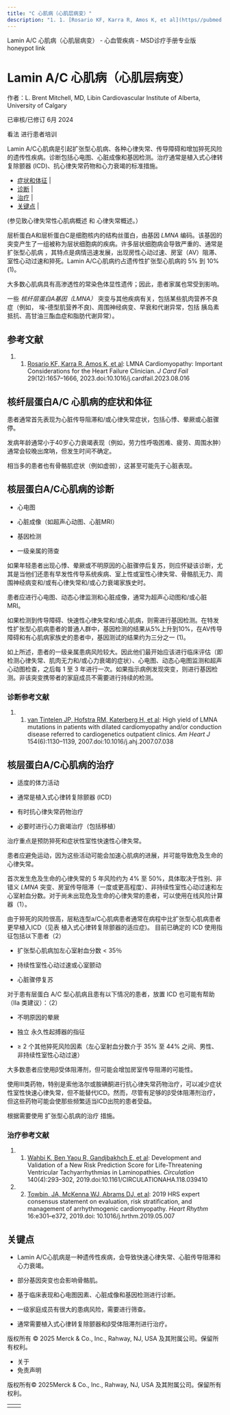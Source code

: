 ```yaml
---
title: "C 心肌病（心肌层病变）"
description: "1. 1. [Rosario KF, Karra R, Amos K, et al](https//pubmed.ncbi.nlm.nih.gov/37659618/) LMNA Cardiomyopathy Important Considerations for the Heart Failure Clinician. _J Card Fail_ 29(12)1657–1666, 2023.doi10.1016/j.cardfail.2023.08.016"
---
```


﻿Lamin A/C 心肌病（心肌层病变） - 心血管疾病 - MSD诊疗手册专业版 honeypot link

# Lamin A/C 心肌病（心肌层病变）

作者：L. Brent Mitchell, MD, Libin Cardiovascular Institute of Alberta, University of Calgary

已审核/已修订 6月 2024

看法 进行患者培训

Lamin A/C心肌病是引起扩张型心肌病、各种心律失常、传导障碍和增加猝死风险的遗传性疾病。诊断包括心电图、心脏成像和基因检测。治疗通常是植入式心律转复除颤器 (ICD)、抗心律失常药物和心力衰竭的标准措施。

- [症状和体征](#症状和体征_v91504353_zh) \|
- [诊断](#诊断_v75228342_zh) \|
- [治疗](#治疗_v75228358_zh) \|
- [关键点](#关键点_v75228379_zh) \|

(参见致心律失常性心肌病概述 和 心律失常概述。）

层析蛋白A和层析蛋白C是细胞核内的结构丝蛋白，由基因 _LMNA_ 编码。该基因的突变产生了一组被称为层状细胞病的疾病。许多层状细胞病会导致严重的、通常是 扩张型心肌病 ，其特点是病情迅速发展，出现房性心动过速、房室（AV）阻滞、室性心动过速和猝死。Lamin A/C心肌病约占遗传性扩张型心肌病的 5% 到 10%(1)。

大多数心肌病具有高渗透性的常染色体显性遗传；因此，患者家属也常受到影响。

一些 _核纤层蛋白A基因（LMNA）_ 突变与其他疾病有关，包括某些肌肉营养不良症（例如， 埃-德型肌营养不良)、周围神经病变、早衰和代谢异常，包括 胰岛素 抵抗、高甘油三酯血症和脂肪代谢异常）。

## 参考文献

1. 1. [Rosario KF, Karra R, Amos K, et al](https://pubmed.ncbi.nlm.nih.gov/37659618/): LMNA Cardiomyopathy: Important Considerations for the Heart Failure Clinician. _J Card Fail_ 29(12):1657–1666, 2023.doi:10.1016/j.cardfail.2023.08.016


## 核纤层蛋白A/C 心肌病的症状和体征

患者通常首先表现为心脏传导阻滞和/或心律失常症状，包括心悸、晕厥或心脏骤停。

发病年龄通常小于40岁心力衰竭表现（例如，劳力性呼吸困难、疲劳、周围水肿）通常会较晚出席呐，但发生时间不确定。

相当多的患者也有骨骼肌症状（例如虚弱），这甚至可能先于心脏表现。

## 核层蛋白A/C心肌病的诊断

- 心电图

- 心脏成像（如超声心动图、心脏MRI）

- 基因检测

- 一级亲属的筛查


如果年轻患者出现心悸、晕厥或不明原因的心脏骤停后复苏，则应怀疑该诊断，尤其是当他们还患有早发性传导系统疾病、室上性或室性心律失常、骨骼肌无力、周围神经病变和/或有心律失常和/或心力衰竭家族史时。

患者应进行心电图、动态心律监测和心脏成像，通常为超声心动图和/或心脏MRI。

如果检测到传导障碍、快速性心律失常和/或心肌病，则需进行基因检测。在特发性扩张型心肌病患者的普通人群中，基因检测的结果从5%上升到10%，在AV传导障碍和有心肌病家族史的患者中，基因测试的结果约为三分之一 (1)。

如上所述，患者的一级亲属患病风险较大。因此他们最开始应该进行临床评估（即检测心律失常、肌肉无力和/或心力衰竭的症状）、心电图、动态心电图监测和超声心动图检查，之后每 1 至 3 年进行一次。如果指示病例发现突变，则进行基因检测。非该突变携带者的家庭成员不需要进行持续的检测。

### 诊断参考文献

1. 1. [van Tintelen JP, Hofstra RM, Katerberg H, et al](https://pubmed.ncbi.nlm.nih.gov/18035086/): High yield of LMNA mutations in patients with dilated cardiomyopathy and/or conduction disease referred to cardiogenetics outpatient clinics. _Am Heart J_ 154(6):1130–1139, 2007.doi:10.1016/j.ahj.2007.07.038


## 核层蛋白A/C心肌病的治疗

- 适度的体力活动

- 通常是植入式心律转复除颤器 (ICD)

- 有时抗心律失常药物治疗

- 必要时进行心力衰竭治疗（包括移植）


治疗重点是预防猝死和症状性室性快速性心律失常。

患者应避免运动，因为这些活动可能会加速心肌病的进展，并可能导致危及生命的心律失常。

首次发生危及生命的心律失常的 5 年风险约为 4% 至 50%，具体取决于性别、非错义 _LMNA_ 突变、房室传导阻滞（一度或更高程度）、非持续性室性心动过速和左心室射血分数。对于尚未出现危及生命的心律失常的患者，可以使用在线风险计算器（1）。

由于猝死的风险很高，层粘连型a/C心肌病患者通常在病程中比扩张型心肌病患者更早植入ICD（见表 植入式心律转复除颤器的适应症)。 目前已确定的 ICD 使用指征包括以下患者（2）

- 扩张型心肌病加左心室射血分数 < 35％

- 持续性室性心动过速或心室颤动

- 心脏骤停复苏


对于患有层蛋白 A/C 型心肌病且患有以下情况的患者，放置 ICD 也可能有帮助（IIa 类建议）：（2）

- 不明原因的晕厥

- 独立 永久性起搏器的指征

- ≥ 2 个其他猝死风险因素（左心室射血分数介于 35% 至 44% 之间、男性、非持续性室性心动过速）


大多数患者应使用β受体阻滞剂，但可能会增加房室传导阻滞的可能性。

使用III类药物，特别是索他洛尔或胺碘酮进行抗心律失常药物治疗，可以减少症状性室性快速心律失常，但不能替代ICD。然而，尽管有足够的β受体阻滞剂治疗，但这些药物可能会使那些频繁适当ICD出院的患者受益。

根据需要使用 扩张型心肌病的治疗 措施。

### 治疗参考文献

1. 1. [Wahbi K, Ben Yaou R, Gandjbakhch E, et al](https://pubmed.ncbi.nlm.nih.gov/31155932/): Development and Validation of a New Risk Prediction Score for Life-Threatening Ventricular Tachyarrhythmias in Laminopathies. _Circulation_ 140(4):293–302, 2019.doi:10.1161/CIRCULATIONAHA.118.039410

2. 2. [Towbin, JA, McKenna WJ, Abrams DJ, et al](https://pubmed.ncbi.nlm.nih.gov/31078652/): 2019 HRS expert consensus statement on evaluation, risk stratification, and management of arrhythmogenic cardiomyopathy. _Heart Rhythm_ 16:e301–e372, 2019.doi: 10.1016/j.hrthm.2019.05.007


## 关键点

- Lamin A/C心肌病是一种遗传性疾病，会导致快速心律失常、心脏传导阻滞和心力衰竭。

- 部分基因突变也会影响骨骼肌。

- 基于临床表现和心电图因素、心脏成像和基因检测进行诊断。

- 一级家庭成员有很大的患病风险，需要进行筛查。

- 通常需要植入式心律转复除颤器和β受体阻滞剂进行治疗。




版权所有 © 2025
Merck & Co., Inc., Rahway, NJ, USA 及其附属公司。保留所有权利。

- 关于
- 免责声明

版权所有© 2025Merck & Co., Inc., Rahway, NJ, USA 及其附属公司。保留所有权利。

|     |     |
| --- | --- |
|  |  |